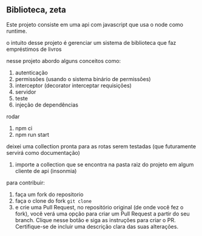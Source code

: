 ## Biblioteca, zeta

Este projeto consiste em uma api com javascript que usa o node como runtime.

o intuito desse projeto é gerenciar um sistema de biblioteca que faz empréstimos de livros

nesse projeto abordo alguns conceitos como:

1. autenticação
2. permissões (usando o sistema binário de permissões)
3. interceptor (decorator interceptar requisições)
4. servidor
5. teste
6. injeção de dependências

rodar

1. npm ci
2. npm run start

deixei uma collection pronta para as rotas serem testadas (que futuramente servirá como documentação)

1. importe a collection que se encontra na pasta raiz do projeto em algum cliente de api (insonmia)

para contribuir:

1. faça um fork do repositorio
2. faça o clone do fork `git clone`
3. e crie uma Pull Request, no repositório original (de onde você fez o fork), você verá uma opção para criar um Pull Request a partir do seu branch. Clique nesse botão e siga as instruções para criar o PR. Certifique-se de incluir uma descrição clara das suas alterações.

